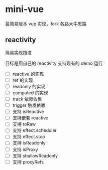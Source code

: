 # mini-vue

最简易版本 vue 实现，fork 各路大牛思路

## reactivity

简易实现跟进

目标是用自己的 reactivity 支持现有的 demo 运行

- [ ] reactive 的实现
- [ ] ref 的实现
- [ ] readonly 的实现
- [ ] computed 的实现
- [ ] track 依赖收集
- [ ] trigger 触发依赖
- [ ] 支持 isReactive
- [ ] 支持嵌套 reactive
- [ ] 支持 toRaw
- [ ] 支持 effect.scheduler
- [ ] 支持 effect.stop
- [ ] 支持 isReadonly
- [ ] 支持 isProxy
- [ ] 支持 shallowReadonly
- [ ] 支持 proxyRefs
